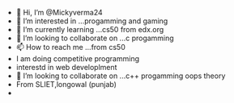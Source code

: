 - 👋 Hi, I’m @Mickyverma24
- 👀 I’m interested in ...progamming and gaming
- 🌱 I’m currently learning ...cs50 from edx.org
- 💞️ I’m looking to collaborate on ...c progamming 
- 📫 How to reach me ...from cs50
- I am doing competitive programming
- interestd in web developlment
- 💞️ I’m looking to collaborate on ...c++ progamming oops theory
- From SLIET,longowal (punjab)
-  
<!---
Mickyverma24/Mickyverma24 is a ✨ special ✨ repository because its `README.md` (this file) appears on your GitHub profile.
You can click the Preview link to take a look at your changes.
--->

